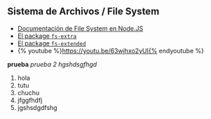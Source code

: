 ## Sistema de Archivos / File System

* [Documentación de File System en Node.JS](https://nodejs.org/api/fs.html#fs_file_system)
* [El package `fs-extra`](https://www.npmjs.com/package/fs-extra)
* [El package `fs-extended`](https://www.npmjs.com/package/fs-extended)
* {% youtube %}https://youtu.be/63wjhxo2yUI{% endyoutube %}

**prueba**
*prueba 2*
*hgshdsgfhgd*

1. hola
2. tutu
3. chuchu
4. jfggfhdfj
5. jgshsdgdfshg

